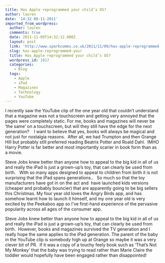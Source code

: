 ```yaml
---
title: Has Apple reprogrammed your child’s OS?
author: lauren
date: '14:32 09-11-2011'
imported_from_wordpress:
  author: lauren
  comments: true
  date: 2011-11-09T14:32:12.000Z
  layout: post
  link: 'http://www.sparkcomms.co.uk/2011/11/09/has-apple-reprogrammed-your/'
  slug: has-apple-reprogrammed-your
  title: Has Apple reprogrammed your child’s OS?
  wordpress_id: 1017
  categories:
    - Blog
  tags:
    - Apple
    - iPad
    - Magazines
    - Technology
    - YouTube
---
```


I recently saw the YouTube clip of the one year old that couldn’t understand that a magazine was not a touchscreen and getting very annoyed that the pages were completely static. For me, books and magazines will never be ‘the same’ on a touchscreen, but will they still have the edge for the next generation?    I want to believe that yes, books will always be magical and not just for nostalgia reasons.  After all, we had Trumpton and then Grange Hill but probably still preferred reading Beatrix Potter and Roald Dahl.  IMHO Harry Potter is far better and most importantly scarier in book form than as a movie.

Steve Jobs knew better than anyone how to appeal to the big kid in all of us and really the iPad is just a grown-up’s toy, that can clearly be used from birth.   With so many apps designed to appeal to children from birth it is not surprising that the iPad spans generations..   So much so that the toy manufacturers have got in on the act and  have launched kids versions (cheaper and probably bouncier) that are apparently going to be big sellers this Christmas. My four year old loves the Angry Birds app, and has somehow learnt how to launch it himself, and my one year old is very excited by the Peekaboo app so I've first-hand experience of the pervasive popularity across all ages of the consumer app.

Steve Jobs knew better than anyone how to appeal to the big kid in all of us and really the iPad is just a grown-up’s toy, that can clearly be used from birth.  However, books and magazines survived the TV generation and I really hope the same applies to the iPad generation. The parent of the baby in the YouTube clip is somebody high up at Orange so maybe it was a very clever bit of PR.  If it was a copy of a touchy feely book such as ‘That’s Not My Monkey’ that the baby was trying to read rather than Marie Claire the toddler would hopefully have been engaged rather than disappointed!
